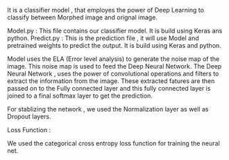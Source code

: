 It is a classifier model , that employes the power of Deep Learning to classify between Morphed image and orignal image.

Model.py   : This file contains our classifier model.
             It is build using Keras ans python.
Predict.py : This is the prediction file , it will use Model and pretrained weights to predict the output.
             It is build using Keras and python.




Model uses the ELA (Error level analysis) to generate the noise map of the image.
This noise map is  used to feed the Deep Neural Network.
The Deep Neural Network , uses the power of convolutional operations and filters to extract the information from the image.
These extracted fatures are then passed on to the Fully connected layer and this fully connected layer is joined to a final softmax layer to get the prediction.

For stablizing the network , we used the Normalization layer as well as Dropout layers.


Loss Function :

We used the categorical cross entropy loss function for training the neural net.
